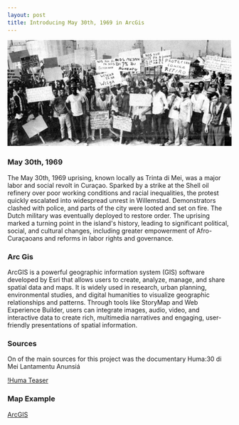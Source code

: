```yaml
---
layout: post
title: Introducing May 30th, 1969 in ArcGis
---
```


![May 30](public/format_01_stakers_met_borden_voor_shell_terein_6_mei_1_medium_58c1113acb07d.jpg)   

### May 30th, 1969

The May 30th, 1969 uprising, known locally as Trinta di Mei, was a major labor and social revolt in Curaçao. Sparked by a strike at the Shell oil refinery over poor working conditions and racial inequalities, the protest quickly escalated into widespread unrest in Willemstad. Demonstrators clashed with police, and parts of the city were looted and set on fire. The Dutch military was eventually deployed to restore order. The uprising marked a turning point in the island's history, leading to significant political, social, and cultural changes, including greater empowerment of Afro-Curaçaoans and reforms in labor rights and governance.

### Arc Gis

ArcGIS is a powerful geographic information system (GIS) software developed by Esri that allows users to create, analyze, manage, and share spatial data and maps. It is widely used in research, urban planning, environmental studies, and digital humanities to visualize geographic relationships and patterns. Through tools like StoryMap and Web Experience Builder, users can integrate images, audio, video, and interactive data to create rich, multimedia narratives and engaging, user-friendly presentations of spatial information.

### Sources

On of the main sources for this project was the documentary Huma:30 di Mei Lantamentu Anunsiá

[!Huma Teaser](https://youtu.be/Va3UoZIVTjg?si=5eMwQPYMm_OLJlrRv=JLMbpiywVxQ)

### Map Example

[ArcGIS](https://arcg.is/1mD0Pz1)
